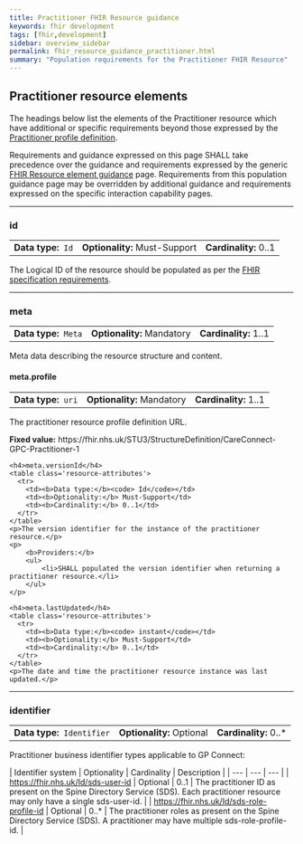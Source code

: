 ```yaml
---
title: Practitioner FHIR Resource guidance
keywords: fhir development
tags: [fhir,development]
sidebar: overview_sidebar
permalink: fhir_resource_guidance_practitioner.html
summary: "Population requirements for the Practitioner FHIR Resource"
---
```


## Practitioner resource elements ##

The headings below list the elements of the Practitioner resource which have additional or specific requirements beyond those expressed by the [Practitioner profile definition](https://fhir.nhs.uk/STU3/StructureDefinition/CareConnect-GPC-Practitioner-1).

Requirements and guidance expressed on this page SHALL take precedence over the guidance and requirements expressed by the generic [FHIR Resource element guidance](fhir_resource_guidance_elements.html) page. Requirements from this population guidance page may be overridden by additional guidance and requirements expressed on the specific interaction capability pages.

----
<h3 class="resourceElement">id</h3>

<table class='resource-attributes'>
  <tr>
    <td><b>Data type:</b><code> Id</code></td>
    <td><b>Optionality:</b> Must-Support</td>
    <td><b>Cardinality:</b> 0..1</td>
  </tr>
</table>

The Logical ID of the resource should be populated as per the [FHIR specification requirements](https://www.hl7.org/fhir/STU3/resource.html#id).

----
<h3 class="resourceElement">meta</h3>
<table class='resource-attributes'>
  <tr>
    <td><b>Data type:</b><code> Meta</code></td>
    <td><b>Optionality:</b> Mandatory</td>
    <td><b>Cardinality:</b> 1..1</td>
  </tr>
</table>

Meta data describing the resource structure and content.

<div class="subResourceElement">
	<h4>meta.profile</h4>
	<table class='resource-attributes'>
	  <tr>
		<td><b>Data type:</b><code> uri</code></td>
		<td><b>Optionality:</b> Mandatory</td>
		<td><b>Cardinality:</b> 1..1</td>
	  </tr>
	</table>
	<p>The practitioner resource profile definition URL.</p>
	<p><b>Fixed value:</b> https://fhir.nhs.uk/STU3/StructureDefinition/CareConnect-GPC-Practitioner-1</p>

	<h4>meta.versionId</h4>
	<table class='resource-attributes'>
	  <tr>
		<td><b>Data type:</b><code> Id</code></td>
		<td><b>Optionality:</b> Must-Support</td>
		<td><b>Cardinality:</b> 0..1</td>
	  </tr>
	</table>
	<p>The version identifier for the instance of the practitioner resource.</p>
	<p>
		<b>Providers:</b>
		<ul>
			<li>SHALL populated the version identifier when returning a practitioner resource.</li>
		</ul>
	</p>

	<h4>meta.lastUpdated</h4>
	<table class='resource-attributes'>
	  <tr>
		<td><b>Data type:</b><code> instant</code></td>
		<td><b>Optionality:</b> Must-Support</td>
		<td><b>Cardinality:</b> 0..1</td>
	  </tr>
	</table>
	<p>The date and time the practitioner resource instance was last updated.</p>
</div>


----
<h3 class="resourceElement">identifier</h3>

<table class='resource-attributes'>
  <tr>
    <td><b>Data type:</b><code> Identifier</code></td>
    <td><b>Optionality:</b> Optional</td>
    <td><b>Cardinality:</b> 0..*</td>
  </tr>
</table>


Practitioner business identifier types applicable to GP Connect:

| Identifier system | Optionality | Cardinality | Description |
| --- | --- | --- |
| https://fhir.nhs.uk/Id/sds-user-id | Optional | 0..1 | The practitioner ID as present on the Spine Directory Service (SDS). Each practitioner resource may only have a single sds-user-id. |
| https://fhir.nhs.uk/Id/sds-role-profile-id | Optional | 0..* | The practitioner roles as present on the Spine Directory Service (SDS). A practitioner may have multiple sds-role-profile-id. |

